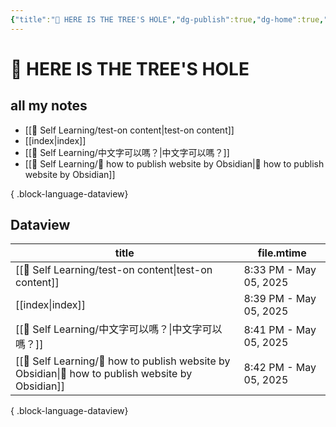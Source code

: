 ```yaml
---
{"title":"🌲 HERE IS THE TREE'S HOLE","dg-publish":true,"dg-home":true,"tags":["DigitalGarden","obsidian","self_learing","website_design","gardenEntry"],"permalink":"/index/","dgPassFrontmatter":true,"noteIcon":"","created":"2025-05-04T16:52:57.499+08:00","updated":"2025-05-05T20:39:28.664+08:00"}
---
```


# 🌲 HERE IS THE TREE'S HOLE


## all my notes

- [[💪 Self Learning/test-on content\|test-on content]]
- [[index\|index]]
- [[💪 Self Learning/中文字可以嗎？\|中文字可以嗎？]]
- [[💪 Self Learning/🔖 how to publish website by Obsidian\|🔖 how to publish website by Obsidian]]

{ .block-language-dataview}


## Dataview
| title                                                                                                | file.mtime             |
| ---------------------------------------------------------------------------------------------------- | ---------------------- |
| [[💪 Self Learning/test-on content\|test-on content]]                                             | 8:33 PM - May 05, 2025 |
| [[index\|index]]                                                                                  | 8:39 PM - May 05, 2025 |
| [[💪 Self Learning/中文字可以嗎？\|中文字可以嗎？]]                                                             | 8:41 PM - May 05, 2025 |
| [[💪 Self Learning/🔖 how to publish website by Obsidian\|🔖 how to publish website by Obsidian]] | 8:42 PM - May 05, 2025 |

{ .block-language-dataview}

